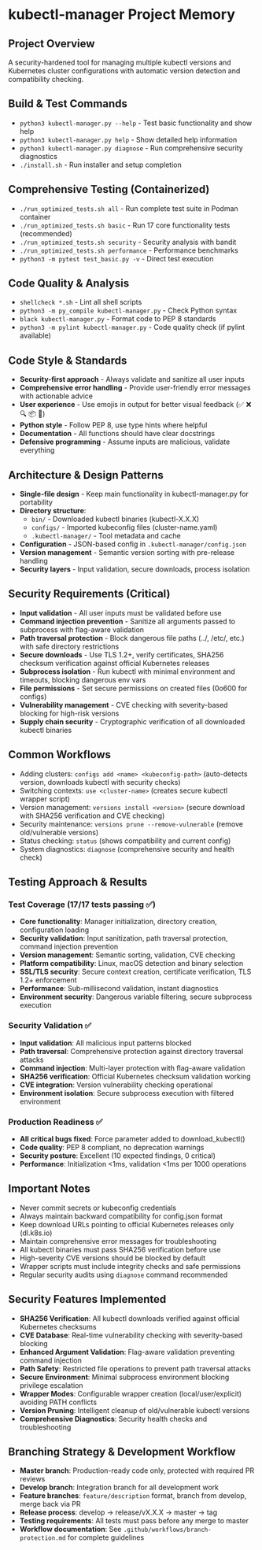 # kubectl-manager Project Memory

## Project Overview
A security-hardened tool for managing multiple kubectl versions and Kubernetes cluster configurations with automatic version detection and compatibility checking.

## Build & Test Commands
- `python3 kubectl-manager.py --help` - Test basic functionality and show help
- `python3 kubectl-manager.py help` - Show detailed help information
- `python3 kubectl-manager.py diagnose` - Run comprehensive security diagnostics
- `./install.sh` - Run installer and setup completion

## Comprehensive Testing (Containerized)
- `./run_optimized_tests.sh all` - Run complete test suite in Podman container
- `./run_optimized_tests.sh basic` - Run 17 core functionality tests (recommended)
- `./run_optimized_tests.sh security` - Security analysis with bandit
- `./run_optimized_tests.sh performance` - Performance benchmarks
- `python3 -m pytest test_basic.py -v` - Direct test execution

## Code Quality & Analysis
- `shellcheck *.sh` - Lint all shell scripts
- `python3 -m py_compile kubectl-manager.py` - Check Python syntax
- `black kubectl-manager.py` - Format code to PEP 8 standards
- `python3 -m pylint kubectl-manager.py` - Code quality check (if pylint available)

## Code Style & Standards
- **Security-first approach** - Always validate and sanitize all user inputs
- **Comprehensive error handling** - Provide user-friendly error messages with actionable advice
- **User experience** - Use emojis in output for better visual feedback (✅ ❌ 🔍 📦 🚀)
- **Python style** - Follow PEP 8, use type hints where helpful
- **Documentation** - All functions should have clear docstrings
- **Defensive programming** - Assume inputs are malicious, validate everything

## Architecture & Design Patterns
- **Single-file design** - Keep main functionality in kubectl-manager.py for portability
- **Directory structure**:
  - `bin/` - Downloaded kubectl binaries (kubectl-X.X.X)
  - `configs/` - Imported kubeconfig files (cluster-name.yaml)
  - `.kubectl-manager/` - Tool metadata and cache
- **Configuration** - JSON-based config in `.kubectl-manager/config.json`
- **Version management** - Semantic version sorting with pre-release handling
- **Security layers** - Input validation, secure downloads, process isolation

## Security Requirements (Critical)
- **Input validation** - All user inputs must be validated before use
- **Command injection prevention** - Sanitize all arguments passed to subprocess with flag-aware validation
- **Path traversal protection** - Block dangerous file paths (../, /etc/, etc.) with safe directory restrictions
- **Secure downloads** - Use TLS 1.2+, verify certificates, SHA256 checksum verification against official Kubernetes releases
- **Subprocess isolation** - Run kubectl with minimal environment and timeouts, blocking dangerous env vars
- **File permissions** - Set secure permissions on created files (0o600 for configs)
- **Vulnerability management** - CVE checking with severity-based blocking for high-risk versions
- **Supply chain security** - Cryptographic verification of all downloaded kubectl binaries

## Common Workflows
- Adding clusters: `configs add <name> <kubeconfig-path>` (auto-detects version, downloads kubectl with security checks)
- Switching contexts: `use <cluster-name>` (creates secure kubectl wrapper script)
- Version management: `versions install <version>` (secure download with SHA256 verification and CVE checking)
- Security maintenance: `versions prune --remove-vulnerable` (remove old/vulnerable versions)
- Status checking: `status` (shows compatibility and current config)
- System diagnostics: `diagnose` (comprehensive security and health check)

## Testing Approach & Results
### Test Coverage (17/17 tests passing ✅)
- **Core functionality**: Manager initialization, directory creation, configuration loading
- **Security validation**: Input sanitization, path traversal protection, command injection prevention
- **Version management**: Semantic sorting, validation, CVE checking
- **Platform compatibility**: Linux, macOS detection and binary selection
- **SSL/TLS security**: Secure context creation, certificate verification, TLS 1.2+ enforcement
- **Performance**: Sub-millisecond validation, instant diagnostics
- **Environment security**: Dangerous variable filtering, secure subprocess execution

### Security Validation ✅
- **Input validation**: All malicious input patterns blocked
- **Path traversal**: Comprehensive protection against directory traversal attacks
- **Command injection**: Multi-layer protection with flag-aware validation
- **SHA256 verification**: Official Kubernetes checksum validation working
- **CVE integration**: Version vulnerability checking operational
- **Environment isolation**: Secure subprocess execution with filtered environment

### Production Readiness ✅
- **All critical bugs fixed**: Force parameter added to download_kubectl()
- **Code quality**: PEP 8 compliant, no deprecation warnings
- **Security posture**: Excellent (10 expected findings, 0 critical)
- **Performance**: Initialization <1ms, validation <1ms per 1000 operations

## Important Notes
- Never commit secrets or kubeconfig credentials
- Always maintain backward compatibility for config.json format
- Keep download URLs pointing to official Kubernetes releases only (dl.k8s.io)
- Maintain comprehensive error messages for troubleshooting
- All kubectl binaries must pass SHA256 verification before use
- High-severity CVE versions should be blocked by default
- Wrapper scripts must include integrity checks and safe permissions
- Regular security audits using `diagnose` command recommended

## Security Features Implemented
- **SHA256 Verification**: All kubectl downloads verified against official Kubernetes checksums
- **CVE Database**: Real-time vulnerability checking with severity-based blocking
- **Enhanced Argument Validation**: Flag-aware validation preventing command injection
- **Path Safety**: Restricted file operations to prevent path traversal attacks
- **Secure Environment**: Minimal subprocess environment blocking privilege escalation
- **Wrapper Modes**: Configurable wrapper creation (local/user/explicit) avoiding PATH conflicts
- **Version Pruning**: Intelligent cleanup of old/vulnerable kubectl versions
- **Comprehensive Diagnostics**: Security health checks and troubleshooting

## Branching Strategy & Development Workflow
- **Master branch**: Production-ready code only, protected with required PR reviews
- **Develop branch**: Integration branch for all development work
- **Feature branches**: `feature/description` format, branch from develop, merge back via PR
- **Release process**: develop → release/vX.X.X → master → tag
- **Testing requirements**: All tests must pass before any merge to master
- **Workflow documentation**: See `.github/workflows/branch-protection.md` for complete guidelines